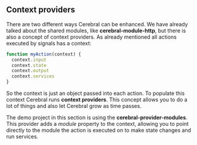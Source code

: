 ## Context providers

There are two different ways Cerebral can be enhanced. We have already talked about the shared modules, like **cerebral-module-http**, but there is also a concept of context providers. As already mentioned all actions executed by signals has a context:

```javascript
function myAction(context) {
  context.input
  context.state
  context.output
  context.services
}
```

So the context is just an object passed into each action. To populate this context Cerebral runs **context providers**. This concept allows you to do a lot of things and also let Cerebral grow as time passes.

The demo project in this section is using the **cerebral-provider-modules**. This provider adds a *module* property to the context, allowing you to point directly to the module the action is executed on to make state changes and run services.

